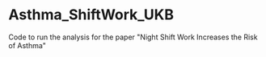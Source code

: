 # Asthma_ShiftWork_UKB
Code to run the analysis for the paper "Night Shift Work Increases the Risk of Asthma"
